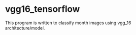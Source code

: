 # vgg16_tensorflow
This program is written to classify month images using vgg_16 architecture/model.
